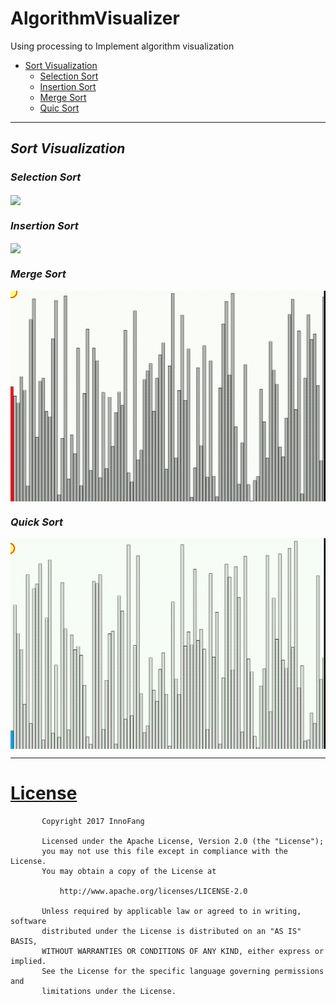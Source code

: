 # AlgorithmVisualizer

Using processing to Implement algorithm visualization

 + <a href="#sort_visualization">Sort Visualization</a>
   - <a href="#selection_sort">Selection Sort</a>
   - <a href="#insertion_sort">Insertion Sort</a>
   - <a href="#merge_sort">Merge Sort</a>
   - <a href="#quick_sort">Quic Sort</a>

------------------------------------------------------

## <i id="sort_visualization">Sort Visualization</i>

### <i id="selection_sort">Selection Sort</i>

<img src="./gif/selection_sort.gif" align="center"/>               

### <i id="insertion_sort">Insertion Sort</i>

<img src="./gif/insertion_sort.gif" align="center"/>

### <i id="merge_sort">Merge Sort</i>

<img src="./gif/merge_sort.gif" align="center"/>

### <i id="quick_sort">Quick Sort</i>

<img src="./gif/quick_sort.gif" align="center"/>



-------------------------------------------------------

# [License](https://github.com/InnoFang/AlgorithmVisualizer/blob/master/LICENSE)

		   Copyright 2017 InnoFang

		   Licensed under the Apache License, Version 2.0 (the "License");
		   you may not use this file except in compliance with the License.
		   You may obtain a copy of the License at

		       http://www.apache.org/licenses/LICENSE-2.0

		   Unless required by applicable law or agreed to in writing, software
		   distributed under the License is distributed on an "AS IS" BASIS,
		   WITHOUT WARRANTIES OR CONDITIONS OF ANY KIND, either express or implied.
		   See the License for the specific language governing permissions and
		   limitations under the License.

